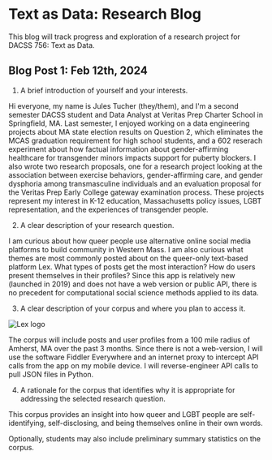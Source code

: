 # Text as Data: Research Blog

This blog will track progress and exploration of a research project for DACSS 756: Text as Data.

## Blog Post 1: Feb 12th, 2024

1. A brief introduction of yourself and your interests.

Hi everyone, my name is Jules Tucher (they/them), and I'm a second semester DACSS student and Data Analyst at Veritas Prep Charter School in Springfield, MA. Last semester, I enjoyed working on a data engineering projects about MA state election results on Question 2, which eliminates the MCAS graduation requirement for high school students, and a 602 reserach experiment about how factual information about gender-affirming healthcare for transgender minors impacts support for puberty blockers. I also wrote two research proposals, one for a research project looking at the association between exercise behaviors, gender-affirming care, and gender dysphoria among transmasculine individuals and an evaluation proposal for the Veritas Prep Early College gateway examination process. These projects represent my interest in K-12 education, Massachusetts policy issues, LGBT representation, and the experiences of transgender people.

2. A clear description of your research question.

I am curious about how queer people use alternative online social media platforms to build community in Western Mass. I am also curious what themes are most commonly posted about on the queer-only text-based platform Lex. What types of posts get the most interaction? How do users present themselves in their profiles? Since this app is relatively new (launched in 2019) and does not have a web version or public API, there is no precedent for computational social science methods applied to its data.

3. A clear description of your corpus and where you plan to access it.

![Lex logo]([https://play-lh.googleusercontent.com/mgfaPBNpRq-5V0BumBZketO2GNhJFTneFnsxgfAc_ygQfUK0gwenEFjnAVnYDtVmhw])

The corpus will include posts and user profiles from a 100 mile radius of Amherst, MA over the past 3 months. Since there is not a web-version, I will use the software Fiddler Everywhere and an internet proxy to intercept API calls from the app on my mobile device. I will reverse-engineer API calls to pull JSON files in Python.

4. A rationale for the corpus that identifies why it is appropriate for addressing the selected research question.

This corpus provides an insight into how queer and LGBT people are self-identifying, self-disclosing, and being themselves online in their own words. 

Optionally, students may also include preliminary summary statistics on the corpus. 
